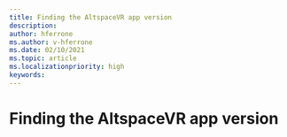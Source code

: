 ```yaml
---
title: Finding the AltspaceVR app version
description: 
author: hferrone
ms.author: v-hferrone
ms.date: 02/10/2021
ms.topic: article
ms.localizationpriority: high
keywords: 
---
```


# Finding the AltspaceVR app version

